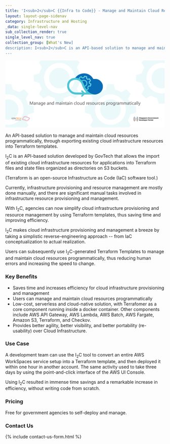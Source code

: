 ```yaml
---
title: 'I<sub>2</sub>C {{Infra to Code}} - Manage and Maintain Cloud Resources Programmatically'
layout: layout-page-sidenav
category: Infrastructure and Hosting
_data: single-level-nav
sub_collection_render: true
single_level_nav: true
collection_group: [What's New]
description: I<sub>2</sub>C is an API-based solution to manage and maintain cloud resources programmatically. Learn more!
---
```


![Infra to Code header banner](/assets/img/I2C-HeaderBanner-v2.png)

An API-based solution to manage and maintain cloud resources programmatically, through exporting existing cloud infrastructure resources into Terraform templates.

I<sub>2</sub>C is an API-based solution developed by GovTech that allows the import of existing cloud infrastructure resources for applications into Terraform files and state files organized as directories on S3 buckets.

(Terraform is an open-source Infrastructure as Code (IaC) software tool.)

Currently, infrastructure provisioning and resource management are mostly done manually, and there are significant manual tasks involved in infrastructure resource provisioning and management.

With I<sub>2</sub>C, agencies can now simplify cloud infrastructure provisioning and resource management by using Terraform templates, thus saving time and improving efficiency.

I<sub>2</sub>C  makes cloud infrastructure provisioning and management a breeze by taking a simplistic reverse-engineering approach -- from IaC conceptualization to actual realization.

Users can subsequently use I<sub>2</sub>C-generated Terraform Templates to manage and maintain cloud resources programmatically, thus reducing human errors and increasing the speed to change.  


### Key Benefits  

- Saves time and increases efficiency for cloud infrastructure provisioning and management
- Users can manage and maintain cloud resources programmatically 
- Low-cost, serverless and cloud-native solution, with Terrafomer as a core component running inside a docker container. Other components include AWS API Gateway, AWS Lambda, AWS Batch, AWS Fargate, Amazon S3, Terraform, and Checkov.
- Provides better agility, better visibility, and better portability (re-usability) over Cloud Infrastructure.

### Use Case

A development team can use the I<sub>2</sub>C tool to convert an entire AWS WorkSpaces service setup into a Terraform template, and then deployed it within one hour in another account. The same activity used to take three days by using the point-and-click interface of the AWS UI Console.

Using I<sub>2</sub>C resulted in immense time savings and a remarkable increase in efficiency, without writing code from scratch.

### Pricing

Free for government agencies to self-deploy and manage. 

### Contact Us

{% include contact-us-form.html %} 
